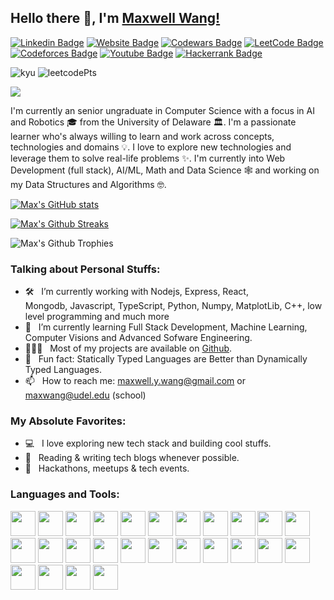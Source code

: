 ## Hello there 👋, I'm [Maxwell Wang!](https://www.github.com/mwang840/)

[![Linkedin Badge](https://img.shields.io/badge/-LinkedIn-0e76a8?style=flat-square&logo=Linkedin&logoColor=white)](linkedin.com/in/maxwell-wang-08ws/)
[![Website Badge](https://img.shields.io/badge/Website-3b5998?style=flat-square&logo=google-chrome&logoColor=white)](https://maxwangdev.vercel.app/)
[![Codewars Badge](https://img.shields.io/badge/Codewars-B1361E?style=for-the-badge&logo=Codewars&logoColor=white)](https://www.codewars.com/users/draco_635/badges/micro)
[![LeetCode Badge](https://img.shields.io/badge/-LeetCode-FFA116?style=for-the-badge&logo=LeetCode&logoColor=black)](https://leetcode.com/sCi_2444/)
[![Codeforces Badge](https://img.shields.io/badge/Codeforces-445f9d?style=for-the-badge&logo=Codeforces&logoColor=white)](https://codeforces.com/profile/dracoM)
[![Youtube Badge](https://img.shields.io/badge/YouTube-red?style=for-the-badge&logo=youtube&logoColor=white)](https://www.youtube.com/@draco4809)
[![Hackerrank Badge](https://img.shields.io/badge/-Hackerrank-2EC866?style=for-the-badge&logo=HackerRank&logoColor=white)](https://www.hackerrank.com/maxwang2?hr_r=1)

![kyu](https://www.codewars.com/users/draco_635/badges/micro)
![leetcodePts](https://img.shields.io/badge/dynamic/json?style=for-the-badge&labelColor=black&color=%23ffa116&label=Solved&query=solvedOverTotal&url=https%3A%2F%2Fbadge.xyli.tech/%2Fapi%2Fusers%2FsCi_2444&logo=leetcode&logoColor=yellow)

<a href="https://www.github.com/mwang" target="_blank" rel="noreferrer"><img
src="https://img.shields.io/github/followers/mwang840?color=blue&label=Github%20Followers&logoColor=blue&style=social" /></a>

I'm currently an senior ungraduate in Computer Science with a focus in AI and Robotics 🎓 from the University of Delaware 🏛. I'm a passionate learner who's always willing to learn and work across concepts, technologies and domains 💡. I love to explore new technologies and leverage them to solve real-life problems ✨. I'm currently into Web Development (full stack), AI/ML, Math and Data Science 🕸️ and working on my Data Structures and Algorithms 🤓.

[![Max's GitHub stats](https://github-readme-stats.vercel.app/api?username=mwang840)](https://github.com/anuraghazra/github-readme-stats)

[![Max's Github Streaks](https://github-readme-streak-stats.herokuapp.com?user=mwang840&theme=gruvbox&hide_border=true&border_radius=5)](https://git.io/streak-stats)

![Max's Github Trophies](https://github-profile-trophy.vercel.app/?username=mwang840)

### Talking about Personal Stuffs:

- 🛠 &nbsp; I’m currently working with Nodejs, Express, React, <br /> Mongodb, Javascript, TypeScript, Python, Numpy, MatplotLib, C++, low level programming and much more
- 🚀 &nbsp; I’m currently learning Full Stack Development, Machine Learning, Computer Visions and Advanced Sofware Engineering.
- 👨🏻‍💻 &nbsp; Most of my projects are available on [Github](https://github.com/mwang840).
- 👾 &nbsp; Fun fact: Statically Typed Languages are Better than Dynamically Typed Languages.
- 📫 &nbsp; How to reach me: maxwell.y.wang@gmail.com or maxwang@udel.edu (school)

### My Absolute Favorites:

- 💻 &nbsp; I love exploring new tech stack and building cool stuffs.
- 📰 &nbsp; Reading & writing tech blogs whenever possible.
- 🍕 &nbsp; Hackathons, meetups & tech events.

### Languages and Tools:
<p align="left">
<img src="https://upload.wikimedia.org/wikipedia/commons/c/c3/Python-logo-notext.svg" height="40" width="40">
<img src="https://upload.wikimedia.org/wikipedia/commons/9/99/Unofficial_JavaScript_logo_2.svg" height="40" width="40">
<img src="https://upload.wikimedia.org/wikipedia/commons/4/4c/Typescript_logo_2020.svg" height="40" width="40">
<img src="https://raw.githubusercontent.com/dustin100/dustin100/master/assests/html5-original.svg" height="40" width="40">
<img src="https://raw.githubusercontent.com/dustin100/dustin100/master/assests/css3-original.svg" height="40" width="40">
<img src="https://upload.wikimedia.org/wikipedia/commons/1/18/ISO_C%2B%2B_Logo.svg" height="40" width="40">
<img src="https://raw.githubusercontent.com/dustin100/dustin100/master/assests/bootstrap-plain.svg" height="40" width="40">
<img src="https://upload.wikimedia.org/wikipedia/commons/b/bd/Logo_C_sharp.svg" height="40" width="40">
<img src="https://upload.wikimedia.org/wikipedia/de/e/e1/Java-Logo.svg" height="40" width="40">
<img src="https://upload.wikimedia.org/wikipedia/commons/b/bd/Logo_C_sharp.svg" height="40" width="40">
<img src="https://upload.wikimedia.org/wikipedia/commons/1/18/C_Programming_Language.svg" height="40" width="40">
<img src="https://upload.wikimedia.org/wikipedia/commons/4/48/Netwide_Assembler.svg" height="40" width="40">
<img src="https://raw.githubusercontent.com/dustin100/dustin100/master/assests/jquery-plain.svg" height="40" width="40">
<img src="https://upload.wikimedia.org/wikipedia/commons/a/a7/React-icon.svg" height="40" width="40">
<img src="https://raw.githubusercontent.com/dustin100/dustin100/master/assests/express-original.svg" height="40" width="40">
<img src="https://raw.githubusercontent.com/dustin100/dustin100/master/assests/nodejs-original.svg" height="40" width="40">
<img src="https://raw.githubusercontent.com/dustin100/dustin100/master/assests/mongodb-original.svg" height="40" width="40">
<img src="https://upload.wikimedia.org/wikipedia/commons/9/9a/Visual_Studio_Code_1.35_icon.svg" height="40" width="40">
<img src="https://upload.wikimedia.org/wikipedia/commons/1/1d/PyCharm_Icon.svg" height="40" width="40">
<img src="https://raw.githubusercontent.com/dustin100/dustin100/master/assests/visualstudio-plain.svg" height="40" width="40">
<img src="https://upload.wikimedia.org/wikipedia/commons/9/9c/IntelliJ_IDEA_Icon.svg" height="40" width="40">
<img src="https://upload.wikimedia.org/wikipedia/commons/5/50/Oracle_logo.svg" height="40" width="40">
<img src="https://raw.githubusercontent.com/dustin100/dustin100/master/assests/git-original.svg" height="40" width="40">
<img src="https://upload.wikimedia.org/wikipedia/commons/1/13/Cmake.svg" height="40" width="40">
<img src="https://upload.wikimedia.org/wikipedia/commons/4/4b/Bash_Logo_Colored.svg" height="40" width="40">
<img src="https://upload.wikimedia.org/wikipedia/commons/1/13/Cmake.svg" height="40" width="40">
</p>